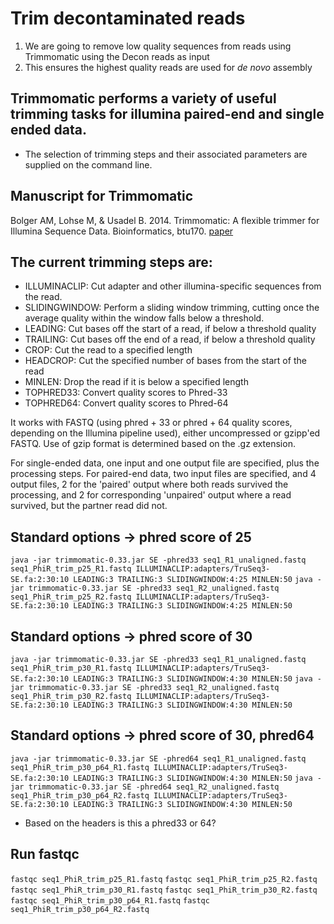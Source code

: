 # Trim decontaminated reads 

1. We are going to remove low quality sequences from reads using Trimmomatic using the Decon reads as input
2. This ensures the highest quality reads are used for *de novo* assembly

## Trimmomatic performs a variety of useful trimming tasks for illumina paired-end and single ended data.
- The selection of trimming steps and their associated parameters are supplied on the command line.

## Manuscript for Trimmomatic
Bolger AM, Lohse M, & Usadel B. 2014. Trimmomatic: A flexible trimmer for Illumina Sequence Data. Bioinformatics, btu170. 
[paper](https://academic.oup.com/bioinformatics/article/30/15/2114/2390096)

## The current trimming steps are:
- ILLUMINACLIP: Cut adapter and other illumina-specific sequences from the read.
- SLIDINGWINDOW: Perform a sliding window trimming, cutting once the average quality within the window falls below a threshold.
- LEADING: Cut bases off the start of a read, if below a threshold quality
- TRAILING: Cut bases off the end of a read, if below a threshold quality
- CROP: Cut the read to a specified length
- HEADCROP: Cut the specified number of bases from the start of the read
- MINLEN: Drop the read if it is below a specified length
- TOPHRED33: Convert quality scores to Phred-33
- TOPHRED64: Convert quality scores to Phred-64

It works with FASTQ (using phred + 33 or phred + 64 quality scores, depending on the Illumina pipeline used), 
either uncompressed or gzipp'ed FASTQ. Use of gzip format is determined based on the .gz extension.

For single-ended data, one input and one output file are specified, plus the processing steps. 
For paired-end data, two input files are specified, and 4 output files, 2 for the 'paired' 
output where both reads survived the processing, and 2 for corresponding 'unpaired' output where a read survived, 
but the partner read did not.

## Standard options -> phred score of 25
```java -jar trimmomatic-0.33.jar SE -phred33 seq1_R1_unaligned.fastq seq1_PhiR_trim_p25_R1.fastq ILLUMINACLIP:adapters/TruSeq3-SE.fa:2:30:10 LEADING:3 TRAILING:3 SLIDINGWINDOW:4:25 MINLEN:50```
```java -jar trimmomatic-0.33.jar SE -phred33 seq1_R2_unaligned.fastq seq1_PhiR_trim_p25_R2.fastq ILLUMINACLIP:adapters/TruSeq3-SE.fa:2:30:10 LEADING:3 TRAILING:3 SLIDINGWINDOW:4:25 MINLEN:50```

## Standard options -> phred score of 30
```java -jar trimmomatic-0.33.jar SE -phred33 seq1_R1_unaligned.fastq seq1_PhiR_trim_p30_R1.fastq ILLUMINACLIP:adapters/TruSeq3-SE.fa:2:30:10 LEADING:3 TRAILING:3 SLIDINGWINDOW:4:30 MINLEN:50```
```java -jar trimmomatic-0.33.jar SE -phred33 seq1_R2_unaligned.fastq seq1_PhiR_trim_p30_R2.fastq ILLUMINACLIP:adapters/TruSeq3-SE.fa:2:30:10 LEADING:3 TRAILING:3 SLIDINGWINDOW:4:30 MINLEN:50```

## Standard options -> phred score of 30, phred64
```java -jar trimmomatic-0.33.jar SE -phred64 seq1_R1_unaligned.fastq seq1_PhiR_trim_p30_p64_R1.fastq ILLUMINACLIP:adapters/TruSeq3-SE.fa:2:30:10 LEADING:3 TRAILING:3 SLIDINGWINDOW:4:30 MINLEN:50```
```java -jar trimmomatic-0.33.jar SE -phred64 seq1_R2_unaligned.fastq seq1_PhiR_trim_p30_p64_R2.fastq ILLUMINACLIP:adapters/TruSeq3-SE.fa:2:30:10 LEADING:3 TRAILING:3 SLIDINGWINDOW:4:30 MINLEN:50```

- Based on the headers is this a phred33 or 64?

## Run fastqc

```fastqc seq1_PhiR_trim_p25_R1.fastq```
```fastqc seq1_PhiR_trim_p25_R2.fastq```
```fastqc seq1_PhiR_trim_p30_R1.fastq```
```fastqc seq1_PhiR_trim_p30_R2.fastq```
```fastqc seq1_PhiR_trim_p30_p64_R1.fastq```
```fastqc seq1_PhiR_trim_p30_p64_R2.fastq```
